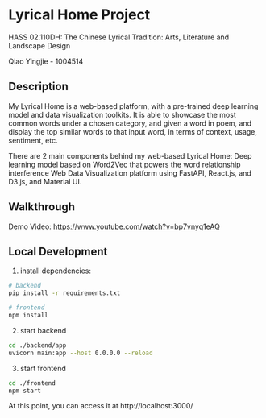 # Lyrical Home Project

HASS 02.110DH: The Chinese Lyrical Tradition: Arts, Literature and Landscape Design

Qiao Yingjie - 1004514

## Description

My Lyrical Home is a web-based platform, with a pre-trained deep learning model and data visualization toolkits. It is able to showcase the most common words under a chosen category, and given a word in poem, and display the top similar words to that input word, in terms of context, usage, sentiment, etc. 

There are 2 main components behind my web-based Lyrical Home: 
Deep learning model based on Word2Vec that powers the word relationship interference
Web Data Visualization platform using FastAPI, React.js, and D3.js, and Material UI.


## Walkthrough

Demo Video: https://www.youtube.com/watch?v=bp7vnyq1eAQ


## Local Development

1. install dependencies:

```bash
# backend
pip install -r requirements.txt

# frontend
npm install

```

2. start backend

```bash
cd ./backend/app
uvicorn main:app --host 0.0.0.0 --reload
```

3. start frontend

```bash
cd ./frontend
npm start
```

At this point, you can access it at http://localhost:3000/



